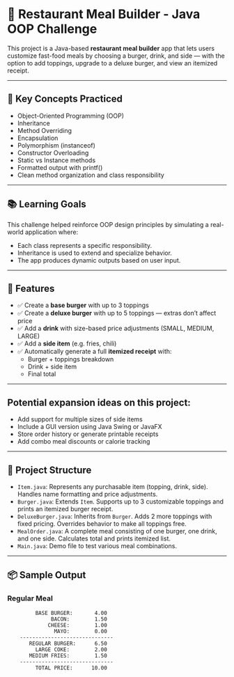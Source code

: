 # 🍔 Restaurant Meal Builder - Java OOP Challenge

This project is a Java-based **restaurant meal builder** app that lets users customize fast-food meals by choosing a burger, drink, and side — with the option to add toppings, upgrade to a deluxe burger, and view an itemized receipt.

---

## 🧠 Key Concepts Practiced
- Object-Oriented Programming (OOP)
- Inheritance
- Method Overriding
- Encapsulation
- Polymorphism (instanceof)
- Constructor Overloading
- Static vs Instance methods
- Formatted output with printf()
- Clean method organization and class responsibility

---

## 📚 Learning Goals
This challenge helped reinforce OOP design principles by simulating a real-world application where:
- Each class represents a specific responsibility.
- Inheritance is used to extend and specialize behavior.
- The app produces dynamic outputs based on user input.

---

## 🚀 Features

- ✅ Create a **base burger** with up to 3 toppings
- ✅ Create a **deluxe burger** with up to 5 toppings — extras don’t affect price
- ✅ Add a **drink** with size-based price adjustments (SMALL, MEDIUM, LARGE)
- ✅ Add a **side item** (e.g. fries, chili)
- ✅ Automatically generate a full **itemized receipt** with:
    - Burger + toppings breakdown
    - Drink + side item
    - Final total

---

## Potential expansion ideas on this project: 
- Add support for multiple sizes of side items
- Include a GUI version using Java Swing or JavaFX
- Store order history or generate printable receipts
- Add combo meal discounts or calorie tracking

---

## 🧱 Project Structure

- `Item.java`: Represents any purchasable item (topping, drink, side). Handles name formatting and price adjustments.
- `Burger.java`: Extends `Item`. Supports up to 3 customizable toppings and prints an itemized burger receipt.
- `DeluxeBurger.java`: Inherits from `Burger`. Adds 2 more toppings with fixed pricing. Overrides behavior to make all toppings free.
- `MealOrder.java`: A complete meal consisting of one burger, one drink, and one side. Calculates total and prints itemized list.
- `Main.java`: Demo file to test various meal combinations.

---

## 📦 Sample Output

### Regular Meal
```text
         BASE BURGER:       4.00
              BACON:        1.50
             CHEESE:        1.00
               MAYO:        0.00
    ------------------------------
       REGULAR BURGER:      6.50
         LARGE COKE:        2.00
       MEDIUM FRIES:        1.50
    ------------------------------
         TOTAL PRICE:      10.00
